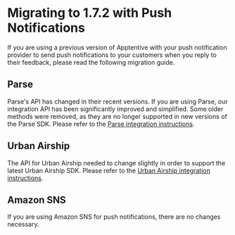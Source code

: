 # Migrating to 1.7.2 with Push Notifications

If you are using a previous version of Apptentive with your push notification provider to send push notifications to your customers when you reply to their feedback, please read the following migration guide.

## Parse

Parse's API has changed in their recent versions. If you are using Parse, our integration API has been significantly improved and simplified. Some older methods were removed, as they are no longer supported in new versions of the Parse SDK. Please refer to the [Parse integration instructions](https://www.apptentive.com/docs/android/integration/#using-parse).

## Urban Airship

The API for Urban Airship needed to change slightly in order to support the latest Urban Airship SDK. Please refer to the 
[Urban Airship integration instructions](https://www.apptentive.com/docs/android/integration/#using-urban-airship).

## Amazon SNS

If you are using Amazon SNS for push notifications, there are no changes necessary.
